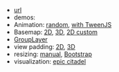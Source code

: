 - [url](https://justincolville.github.io/presentations/2015-berlin-js-api4-whats-new/)
- demos:
 - Animation: [random](https://ycabon.github.io/presentations/2015-uc-arcgis-js-api-road-ahead/demos/animation/random.html), [with TweenJS](https://ycabon.github.io/presentations/2015-uc-arcgis-js-api-road-ahead/demos/animation/tweenjs.html)
 - Basemap: [2D](https://ycabon.github.io/presentations/2015-uc-arcgis-js-api-road-ahead/demos/basemap/2d.html), [3D](https://ycabon.github.io/presentations/2015-uc-arcgis-js-api-road-ahead/demos/basemap/3d.html), [2D custom](https://ycabon.github.io/presentations/2015-uc-arcgis-js-api-road-ahead/demos/basemap/2d-custom.html)
 - [GroupLayer](https://ycabon.github.io/presentations/2015-uc-arcgis-js-api-road-ahead/demos/grouplayer/index.html)
 - view padding: [2D](https://ycabon.github.io/presentations/2015-uc-arcgis-js-api-road-ahead/demos/padding/2d.html), [3D](https://ycabon.github.io/presentations/2015-uc-arcgis-js-api-road-ahead/demos/padding/3d.html)
 - resizing: [manual](https://ycabon.github.io/presentations/2015-uc-arcgis-js-api-road-ahead/demos/resizing/manual-resize.html), [Bootstrap](https://ycabon.github.io/presentations/2015-uc-arcgis-js-api-road-ahead/demos/resizing/responsive-bootstrap.html)
 - visualization: [epic citadel](https://ycabon.github.io/presentations/2015-uc-arcgis-js-api-road-ahead/demos/visualization/epic-citadel.html)
 
